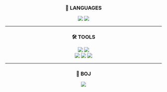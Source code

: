 <div align ="center">
    <h3>📑 LANGUAGES</h3>
    <img src="https://img.shields.io/badge/Java-000000?style=flat&logo=oracle&logoColor=white"/>
    <img src="https://img.shields.io/badge/C-000000?style=flat&logo=c&logoColor=white"/>
</div>
<hr>
<div align ="center">
    <h3>🛠️ TOOLS</h3>
    <img src="https://img.shields.io/badge/IntelliJ IDEA-000000?style=flat&logo=intellijidea&logoColor=white"/>
    <img src="https://img.shields.io/badge/Eclipse IDE-000000?style=flat&logo=eclipseide&logoColor=white"/>
    <br>
    <img src="https://img.shields.io/badge/Photoshop-000000?style=flat&logo=adobephotoshop&logoColor=white"/>
    <img src="https://img.shields.io/badge/Premiere Pro-000000?style=flat&logo=adobepremierepro&logoColor=white"/>
    <img src="https://img.shields.io/badge/After Effects-000000?style=flat&logo=adobeaftereffects&logoColor=white"/>
</div>
<hr>
<div align ="center">
  <h3>🥇 BOJ</h3>
  <a href="https://www.acmicpc.net/user/bswoo04">
        <img src="http://mazassumnida.wtf/api/v2/generate_badge?boj=bswoo04"/>
</div>
